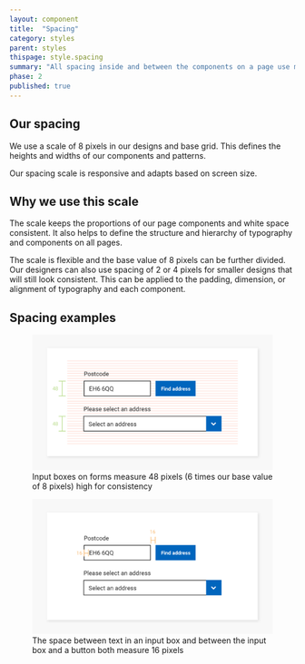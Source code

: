 ```yaml
---
layout: component
title:  "Spacing"
category: styles
parent: styles
thispage: style.spacing
summary: "All spacing inside and between the components on a page use multiples of 8 pixels."
phase: 2
published: true
---
```


## Our spacing

We use a scale of 8 pixels in our designs and base grid. This defines the heights and widths of our components and patterns.

Our spacing scale is responsive and adapts based on screen size.

## Why we use this scale

The scale keeps the proportions of our page components and white space consistent. It also helps to define the structure and hierarchy of typography and components on all pages.

The scale is flexible and the base value of 8 pixels can be further divided. Our designers can also use spacing of 2 or 4 pixels for smaller designs that will still look consistent. This can be applied to the padding, dimension, or alignment of typography and each component.



## Spacing examples


<figure class="example__content">
<img style="max-height: 300px" alt="Image showing input boxes on forms measure 48 pixels" src="/assets/images/spacing-infographic-1.png">
<figcaption>Input boxes on forms measure 48 pixels (6 times our base value of 8 pixels) high for consistency</figcaption>
</figure>



<figure class="example__content">
<img style="max-height: 300px" alt="Image showing the space between text in an input box and between the input box and a button both measure 16 pixels" src="/assets/images/spacing-infographic-2.png">
<figcaption>The space between text in an input box and between the input box and a button both measure 16 pixels</figcaption>
</figure>
